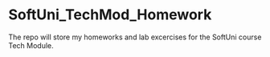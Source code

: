 # SoftUni_TechMod_Homework

The repo will store my homeworks and lab excercises for the SoftUni course Tech Module.
